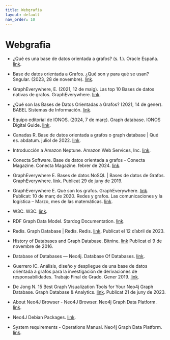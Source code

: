 ```yaml
--- 
title: Webgrafia
layout: default
nav_order: 10
---
```



# Webgrafia

- ¿Qué es una base de datos orientada a grafos? (s. f.). Oracle España. [link](https://www.oracle.com/es/autonomous-database/what-is-graph-database/#:~:text=Una%20base%20de%20datos%20orientada%20a%20grafos%20es%20una%20plataforma,las%20bases%20de%20datos%20relacionales).

- Base de datos orientada a Grafos. ¿Qué son y para qué se usan? Sngular.  (2023, 28 de novembre).  [link](https://www.sngular.com/es/insights/227/que-son-bases-datos-a-grafos).
- GraphEverywhere, E. (2021, 12 de maig). Las top 10 Bases de datos nativas de grafos. GraphEverywhere. [link](https://www.grapheverywhere.com/las-top-10-bases-de-datos-nativas-de-grafos/).

- ¿Qué son las Bases de Datos Orientadas a Grafos? (2021, 14 de gener). BABEL Sistemas de Información. [link](https://www.babelgroup.com/es/Media/Blog/Enero-2021-(1)/Bases-Datos-Grafos).

- Equipo editorial de IONOS. (2024, 7 de març). Graph database. IONOS Digital Guide. [link](https://www.ionos.es/digitalguide/hosting/cuestiones-tecnicas/graph-database/).

- Canadas R. Base de datos orientada a grafos o graph database | Qué es. abdatum. juliol de 2022. [link](https://abdatum.com/informatica/base-datos-orientada-grafos).

- Introducción a Amazon Neptune. Amazon Web Services, Inc. [link](https://aws.amazon.com/es/nosql/graph/).

- Conecta Software. Base de datos orientada a grafos - Conecta Magazine. Conecta Magazine. febrer de 2024. [link](https://www.conectasoftware.com/magazine/base-de-datos-orientada-a-grafos/).

- GraphEverywhere E. Bases de datos NoSQL | Bases de datos de Grafos. GraphEverywhere. [link](https://www.grapheverywhere.com/nosql-de-grafos/). Publicat 29 de juny de 2019.

- GraphEverywhere E. Qué son los grafos. GraphEverywhere. [link](https://www.grapheverywhere.com/que-son-los-grafos/). Publicat: 10 de març de 2020.
Redes y grafos. Las comunicaciones y la logística – Marzo, mes de las matemáticas. [link](https://marzomates.webs.ull.es/grafos-y-redes-las-comunicaciones-y-la-logistica/).

- W3C. W3C. [link](https://www.w3.org/).

- RDF Graph Data Model. Stardog Documentation. [link](https://docs.stardog.com/tutorials/rdf-graph-data-model).

- Redis. Graph Database | Redis. Redis. [link](https://redis.com/glossary/graph-database/#:~:text=History%20of%20graph%20databases,graphs%20in%20the%20mid-1980s). Publicat el 12 d’abril de 2023.

- History of Databases and Graph Database. Bitnine. [link](https://bitnine.net/blog-graph-database/history-of-databases-and-graph-database/?ckattempt=1)  Publicat el 9 de novembre de 2016.

- Database of Databases — Neo4j. Database Of Databases. [link](https://dbdb.io/db/neo4j).

- Guerrero IC. Análisis, diseño y despliegue de una base de datos orientada a grafos para la investigación de derivaciones de responsabilidades. Trabajo Final de Grado. Gener 2019. [link](https://academica-e.unavarra.es/xmlui/bitstream/2454/33724/2/TFG%20-%20Ivan%20Carabantes.pdf).

- De Jong N. 15 Best Graph Visualization Tools for Your Neo4j Graph Database. Graph Database & Analytics. [link](https://neo4j.com/developer-blog/15-tools-for-visualizing-your-neo4j-graph-database/). Publicat 21 de juny de 2023.

- About Neo4J Browser - Neo4J Browser. Neo4j Graph Data Platform. [link](https://neo4j.com/docs/browser-manual/current/about-browser/).

- Neo4J Debian Packages. [link](https://debian.neo4j.com/).

- System requirements - Operations Manual. Neo4j Graph Data Platform. [link](https://neo4j.com/docs/operations-manual/current/installation/requirements/).
